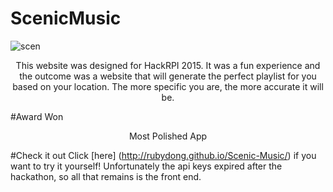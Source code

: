 # ScenicMusic
![scen](https://cloud.githubusercontent.com/assets/14133821/16435501/6b4aba74-3d64-11e6-9389-85ab6ecdcdd5.png)
<p align="center">
This website was designed for HackRPI 2015. It was a fun experience and the outcome was a website that will generate the perfect playlist for you based on your location. The more specific you are, the more accurate it will be. </p>

#Award Won
<p align="center">Most Polished App</p>

#Check it out
Click [here] (http://rubydong.github.io/Scenic-Music/) if you want to try it yourself! Unfortunately the api keys expired after the hackathon, so all that remains is the front end. </p>
